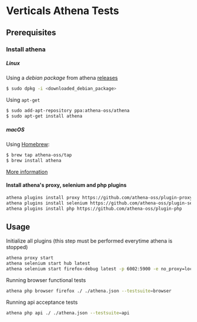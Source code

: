 # Verticals Athena Tests

## Prerequisites

### Install athena

##### Linux

Using a *debian package* from athena [releases](https://github.com/athena-oss/athena/releases)
 
```bash
$ sudo dpkg -i <downloaded_debian_package>
```
   
Using `apt-get`
  
```bash
$ sudo add-apt-repository ppa:athena-oss/athena
$ sudo apt-get install athena
```
 
##### macOS

Using [Homebrew](http://brew.sh/):
```bash
$ brew tap athena-oss/tap
$ brew install athena
```

[More information](https://github.com/athena-oss/athena)

#### Install athena's proxy, selenium and php plugins

```sh
athena plugins install proxy https://github.com/athena-oss/plugin-proxy
athena plugins install selenium https://github.com/athena-oss/plugin-selenium
athena plugins install php https://github.com/athena-oss/plugin-php
```

## Usage

Initialize all plugins (this step must be performed everytime athena is stopped)
```sh
athena proxy start
athena selenium start hub latest
athena selenium start firefox-debug latest -p 6002:5900 -e no_proxy=localhost -e HUB_ENV_no_proxy=localhost
```
Running browser functional tests

```sh
athena php browser firefox ./ ./athena.json --testsuite=browser
```

Running api acceptance tests

```sh
athena php api ./ ./athena.json --testsuite=api
```
